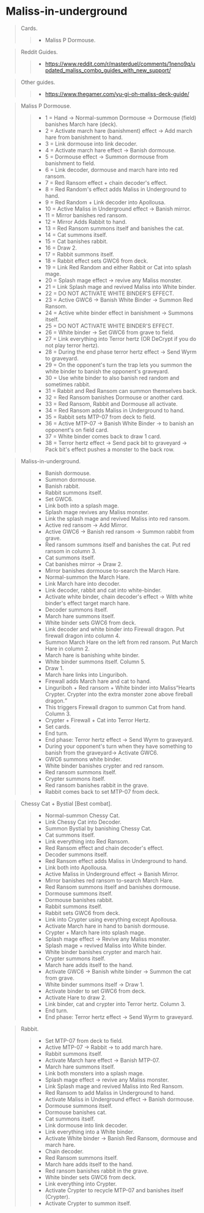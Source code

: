 # Maliss-in-underground

> Cards.
>> - Maliss P Dormouse.

> Reddit Guides.
>> - https://www.reddit.com/r/masterduel/comments/1neno9q/updated_maliss_combo_guides_with_new_support/

> Other guides.
>> - https://www.thegamer.com/yu-gi-oh-maliss-deck-guide/

> Maliss P Dormouse. 
>> - 1 = Hand -> Normal-summon Dormouse -> Dormouse (field) banishes March hare (deck).
>> - 2 = Activate march hare (banishment) effect -> Add march hare from banishment to hand.
>> - 3 = Link dormouse into link decoder.
>> - 4 = Activate march hare effect -> Banish dormouse.
>> - 5 = Dormouse effect -> Summon dormouse from banishment to field.
>> - 6 = Link decoder, dormouse and march hare into red ransom.
>> - 7 = Red Ransom effect + chain decoder's effect.
>> - 8 = Red Random's effect adds Maliss in Underground to hand.
>> - 9 = Red Random + Link decoder into Apollousa.
>> - 10 = Active Maliss in Underground effect -> Banish mirror.
>> - 11 = Mirror banishes red ransom.
>> - 12 = Mirror Adds Rabbit to hand.
>> - 13 = Red Ransom summons itself and banishes the cat.
>> - 14 = Cat summons itself.
>> - 15 = Cat banishes rabbit.
>> - 16 = Draw 2.
>> - 17 = Rabbit summons itself.
>> - 18 = Rabbit effect sets GWC6 from deck.
>> - 19 = Link Red Random and either Rabbit or Cat into splash mage.
>> - 20 = Splash mage effect -> revive any Maliss monster.
>> - 21 = Link Splash mage and revived Maliss into White binder.
>> - 22 = DO NOT ACTIVATE WHITE BINDER'S EFFECT.
>> - 23 = Active GWC6 -> Banish White Binder -> Summon Red Ransom.
>> - 24 = Active white binder effect in banishment -> Summons itself.
>> - 25 = DO NOT ACTIVATE WHITE BINDER'S EFFECT.
>> - 26 = White binder -> Set GWC6 from grave to field.
>> - 27 = Link everything into Terror hertz (OR DeCrypt if you do not play terror hertz).
>> - 28 = During the end phase terror hertz effect -> Send Wyrm to graveyard.
>> - 29 = On the opponent's turn the trap lets you summon the white binder to banish the opponent's graveyard.
>> - 30 = Use white binder to also banish red random and sometimes rabbit.
>> - 31 = Rabbit and Red Ransom can summon themselves back.
>> - 32 = Red Ransom banishes Dormouse or another card.
>> - 33 = Red Ransom, Rabbit and Dormouse all activate.
>> - 34 = Red Ransom adds Maliss in Underground to hand.
>> - 35 = Rabbit sets MTP-07 from deck to field.
>> - 36 = Active MTP-07 -> Banish White Binder -> to banish an opponent's on field card.
>> - 37 = White binder comes back to draw 1 card.
>> - 38 = Terror hertz effect -> Send pack bit to graveyard -> Pack bit's effect pushes a monster to the back row.

> Maliss-in-underground.
>> - Banish dormouse.
>> - Summon dormouse.
>> - Banish rabbit.
>> - Rabbit summons itself.
>> - Set GWC6.
>> - Link both into a splash mage.
>> - Splash mage revives any Maliss monster.
>> - Link the splash mage and revived Maliss into red ransom.
>> - Active red ransom -> Add Mirror.
>> - Active GWC6 -> Banish red ransom -> Summon rabbit from grave.
>> - Red ransom summons itself and banishes the cat. Put red ransom in column 3.
>> - Cat summons itself.
>> - Cat banishes mirror -> Draw 2.
>> - Mirror banishes dormouse to-search the March Hare.
>> - Normal-summon the March Hare.
>> - Link March hare into decoder.
>> - Link decoder, rabbit and cat into white-binder.
>> - Activate white binder, chain decoder's effect -> With white binder's effect target march hare.
>> - Decoder summons itself.
>> - March hare summons itself.
>> - White binder sets GWC6 from deck.
>> - Link decoder and white binder into Firewall dragon. Put firewall dragon into column 4.
>> - Summon March Hare on the left from red ransom. Put March Hare in column 2.
>> - March hare is banishing white binder.
>> - White binder summons itself. Column 5.
>> - Draw 1.
>> - March hare links into Linguriboh.
>> - Firewall adds March hare and cat to hand.
>> - Linguriboh + Red ransom + White binder into Maliss<Q>Hearts Crypter. Crypter into the extra monster zone above fireball dragon.
>> - This triggers Firewall dragon to summon Cat from hand. Column 3.
>> - Crypter + Firewall + Cat into Terror Hertz.
>> - Set cards.
>> - End turn.
>> - End phase: Terror hertz effect -> Send Wyrm to graveyard.
>> - During your opponent's turn when they have something to banish from the graveyard-> Activate GWC6.
>> - GWC6 summons white binder.
>> - White binder banishes crypter and red ransom.
>> - Red ransom summons itself.
>> - Crypter summons itself.
>> - Red ransom banishes rabbit in the grave.
>> - Rabbit comes back to set MTP-07 from deck.

> Chessy Cat + Bystial [Best combat].
>> - Normal-summon Chessy Cat.
>> - Link Chessy Cat into Decoder.
>> - Summon Bystial by banishing Chessy Cat.
>> - Cat summons itself.
>> - Link everything into Red Ransom.
>> - Red Ransom effect and chain decoder's effect.
>> - Decoder summons itself.
>> - Red Ransom effect adds Maliss in Underground to hand.
>> - Link both into Apollousa.
>> - Active Maliss in Underground effect -> Banish Mirror.
>> - Mirror banishes red ransom to-search March Hare.
>> - Red Ransom summons itself and banishes dormouse.
>> - Dormouse summons itself.
>> - Dormouse banishes rabbit.
>> - Rabbit summons itself.
>> - Rabbit sets GWC6 from deck.
>> - Link into Crypter using everything except Apollousa.
>> - Activate March hare in hand to banish dormouse.
>> - Crypter + March hare into splash mage.
>> - Splash mage effect -> Revive any Maliss monster.
>> - Splash mage + revived Maliss into White binder.
>> - White binder banishes crypter and march hair.
>> - Crypter summons itself.
>> - March hare adds itself to the hand.
>> - Activate GWC6 -> Banish white binder -> Summon the cat from grave.
>> - White binder summons itself -> Draw 1.
>> - Activate binder to set GWC6 from deck.
>> - Activate Hare to draw 2.
>> - Link binder, cat and crypter into Terror hertz. Column 3.
>> - End turn.
>> - End phase: Terror hertz effect -> Send Wyrm to graveyard.

> Rabbit.
>> - Set MTP-07 from deck to field.
>> - Active MTP-07 -> Rabbit -> to add march hare.
>> - Rabbit summons itself.
>> - Activate March hare effect -> Banish MTP-07.
>> - March hare summons itself.
>> - Link both monsters into a splash mage.
>> - Splash mage effect -> revive any Maliss monster.
>> - Link Splash mage and revived Maliss into Red Ransom.
>> - Red Ransom to add Maliss in Underground to hand.
>> - Activate Maliss in Underground effect -> Banish dormouse.
>> - Dormouse summons itself.
>> - Dormouse banishes cat.
>> - Cat summons itself.
>> - Link dormouse into link decoder.
>> - Link everything into a White binder.
>> - Activate White binder -> Banish Red Ransom, dormouse and march hare.
>> - Chain decoder.
>> - Red Ransom summons itself.
>> - March hare adds itself to the hand.
>> - Red ransom banishes rabbit in the grave.
>> - White binder sets GWC6 from deck.
>> - Link everything into Crypter.
>> - Activate Crypter to recycle MTP-07 and banishes itself (Crypter).
>> - Activate Crypter to summon itself.
